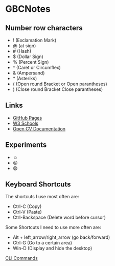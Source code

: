 # GBCNotes

## Number row characters
- ! (Exclamation Mark)
- @ (at sign)
- \# (Hash)
- $ (Dollar Sign)
- % (Percent Sign)
- ^ (Caret or Circumflex)
- & (Ampersand)
- \* (Asteriks)
- ( (Open round Bracket or Open parantheses)
- ) (Close round Bracket Close parantheses)

## Links
  - [GitHub Pages](https://pages.github.com/)
  - [W3 Schools](https://www.w3schools.com/)
  - [Open CV Documentation](https://opencv.org)

## Experiments
- ☺️
- 😐
- 😪

## Keyboard Shortcuts
The shortcuts I use most often are:
- Ctrl-C (Copy)
- Ctrl-V (Paste)
- Ctrl-Backspace (Delete word before cursor)

Some Shortcuts I need to use more often are:

- Alt + left_arrow/right_arrow (go back/forward)
- Ctrl-G (Go to a certain area)
- Win-D (Display and hide the desktop)

[CLI Commands](docs/cli.md)